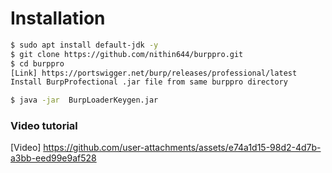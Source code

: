 # Installation

```bash
$ sudo apt install default-jdk -y
$ git clone https://github.com/nithin644/burppro.git
$ cd burppro
[Link] https://portswigger.net/burp/releases/professional/latest
Install BurpProfectional .jar file from same burppro directory

$ java -jar  BurpLoaderKeygen.jar
```

### Video tutorial 
  [Video] https://github.com/user-attachments/assets/e74a1d15-98d2-4d7b-a3bb-eed99e9af528

